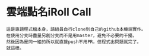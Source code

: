 # 雲端點名iRoll Call

```
這是專題程式檔本身，請組員自行clone到自己的github本機端實作。
在使用分支時盡量另創分支而不是用master，避免不必要的干擾。
然後因為是同一組的所以就直接push不用PR，但程式出問題就完了。
就這樣。
```